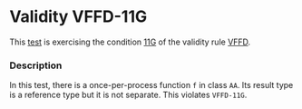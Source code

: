 # Validity VFFD-11G

This [test](.) is exercising the condition [11G](../Readme.md) of the validity rule [VFFD](../../vffd/Readme.md).

### Description

In this test, there is a once-per-process function `f` in class `AA`. Its result type is a reference type but it is not separate. This violates `VFFD-11G`.
